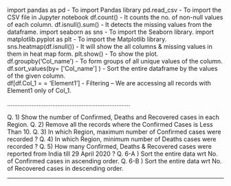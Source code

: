 
import pandas as pd - To import Pandas library
pd.read_csv - To import the CSV file in Jupyter notebook
df.count() - It counts the no. of non-null values of each column.
df.isnull().sum() - It detects the missing values from the dataframe.
import seaborn as sns - To import the Seaborn library.
import matplotlib.pyplot as plt - To import the Matplotlib library.
sns.heatmap(df.isnull()) - It will show the all columns & missing values in them in heat map form.
plt.show() - To show the plot.
df.groupby(‘Col_name’) - To form groups of all unique values of the column.
df.sort_values(by= ['Col_name'] ) - Sort the entire dataframe by the values of the given column.     
df[df.Col_1 = = ‘Element1’] - Filtering – We are accessing all records with Element1 only of Col_1.

.......................................................................

Q. 1) Show the number of Confirmed, Deaths and Recovered cases in each Region.
Q. 2) Remove all the records where the Confirmed Cases is Less Than 10.
Q. 3) In which Region, maximum number of Confirmed cases were recorded ?
Q. 4) In which Region, minimum number of Deaths cases were recorded ?
Q. 5) How many Confirmed, Deaths & Recovered cases were reported from India till 29 April 2020 ?
Q. 6-A ) Sort the entire data wrt No. of Confirmed cases in ascending order.
Q. 6-B ) Sort the entire data wrt No. of Recovered cases in descending order.

------------------------------------------------------
